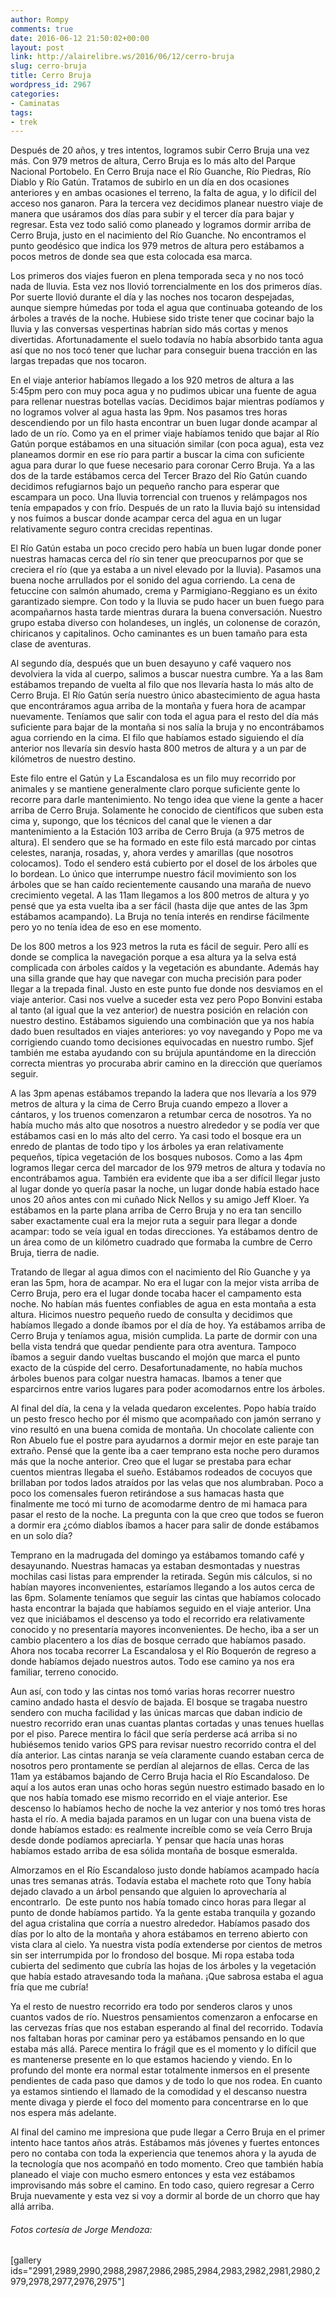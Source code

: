 ```yaml
---
author: Rompy
comments: true
date: 2016-06-12 21:50:02+00:00
layout: post
link: http://alairelibre.ws/2016/06/12/cerro-bruja
slug: cerro-bruja
title: Cerro Bruja
wordpress_id: 2967
categories:
- Caminatas
tags:
- trek
---
```


Después de 20 años, y tres intentos, logramos subir Cerro Bruja una vez más. Con 979 metros de altura, Cerro Bruja es lo más alto del Parque Nacional Portobelo. En Cerro Bruja nace el Río Guanche, Río Piedras, Río Diablo y Río Gatún. Tratamos de subirlo en un día en dos ocasiones anteriores y en ambas ocasiones el terreno, la falta de agua, y lo difícil del acceso nos ganaron. Para la tercera vez decidimos planear nuestro viaje de manera que usáramos dos días para subir y el tercer día para bajar y regresar. Esta vez todo salió como planeado y logramos dormir arriba de Cerro Bruja, justo en el nacimiento del Río Guanche. No encontramos el punto geodésico que indica los 979 metros de altura pero estábamos a pocos metros de donde sea que esta colocada esa marca.

Los primeros dos viajes fueron en plena temporada seca y no nos tocó nada de lluvia. Esta vez nos llovió torrencialmente en los dos primeros días. Por suerte llovió durante el día y las noches nos tocaron despejadas, aunque siempre húmedas por toda el agua que continuaba goteando de los árboles a través de la noche. Hubiese sido triste tener que cocinar bajo la lluvia y las conversas vespertinas habrían sido más cortas y menos divertidas. Afortunadamente el suelo todavía no había absorbido tanta agua así que no nos tocó tener que luchar para conseguir buena tracción en las largas trepadas que nos tocaron.

En el viaje anterior habíamos llegado a los 920 metros de altura a las 5:45pm pero con muy poca agua y no pudimos ubicar una fuente de agua para rellenar nuestras botellas vacías. Decidimos bajar mientras podíamos y no logramos volver al agua hasta las 9pm. Nos pasamos tres horas descendiendo por un filo hasta encontrar un buen lugar donde acampar al lado de un río. Como ya en el primer viaje habíamos tenido que bajar al Río Gatún porque estábamos en una situación similar (con poca agua), esta vez planeamos dormir en ese río para partir a buscar la cima con suficiente agua para durar lo que fuese necesario para coronar Cerro Bruja. Ya a las dos de la tarde estábamos cerca del Tercer Brazo del Río Gatún cuando decidimos refugiarnos bajo un pequeño rancho para esperar que escampara un poco. Una lluvia torrencial con truenos y relámpagos nos tenía empapados y con frío. Después de un rato la lluvia bajó su intensidad y nos fuimos a buscar donde acampar cerca del agua en un lugar relativamente seguro contra crecidas repentinas.

El Río Gatún estaba un poco crecido pero había un buen lugar donde poner nuestras hamacas cerca del río sin tener que preocuparnos por que se creciera el río (que ya estaba a un nivel elevado por la lluvia). Pasamos una buena noche arrullados por el sonido del agua corriendo. La cena de fetuccine con salmón ahumado, crema y Parmigiano-Reggiano es un éxito garantizado siempre. Con todo y la lluvia se pudo hacer un buen fuego para acompañarnos hasta tarde mientras durara la buena conversación. Nuestro grupo estaba diverso con holandeses, un inglés, un colonense de corazón, chiricanos y capitalinos. Ocho caminantes es un buen tamaño para esta clase de aventuras.

Al segundo día, después que un buen desayuno y café vaquero nos devolviera la vida al cuerpo, salimos a buscar nuestra cumbre. Ya a las 8am estábamos trepando de vuelta al filo que nos llevaría hasta lo más alto de Cerro Bruja. El Río Gatún sería nuestro único abastecimiento de agua hasta que encontráramos agua arriba de la montaña y fuera hora de acampar nuevamente. Teníamos que salir con toda el agua para el resto del día más suficiente para bajar de la montaña si nos salía la bruja y no encontrábamos agua corriendo en la cima. El filo que habíamos estado siguiendo el día anterior nos llevaría sin desvío hasta 800 metros de altura y a un par de kilómetros de nuestro destino.

Este filo entre el Gatún y La Escandalosa es un filo muy recorrido por animales y se mantiene generalmente claro porque suficiente gente lo recorre para darle mantenimiento. No tengo idea que viene la gente a hacer arriba de Cerro Bruja. Solamente he conocido de científicos que suben esta cima y, supongo, que los técnicos del canal que le vienen a dar mantenimiento a la Estación 103 arriba de Cerro Bruja (a 975 metros de altura). El sendero que se ha formado en este filo está marcado por cintas celestes, naranja, rosadas, y, ahora verdes y amarillas (que nosotros colocamos). Todo el sendero está cubierto por el dosel de los árboles que lo bordean. Lo único que interrumpe nuestro fácil movimiento son los árboles que se han caído recientemente causando una maraña de nuevo crecimiento vegetal. A las 11am llegamos a los 800 metros de altura y yo pensé que ya esta vuelta iba a ser fácil (hasta dije que antes de las 3pm estábamos acampando). La Bruja no tenía interés en rendirse fácilmente pero yo no tenía idea de eso en ese momento.

De los 800 metros a los 923 metros la ruta es fácil de seguir. Pero allí es donde se complica la navegación porque a esa altura ya la selva está complicada con árboles caídos y la vegetación es abundante. Además hay una silla grande que hay que navegar con mucha precisión para poder llegar a la trepada final. Justo en este punto fue donde nos desviamos en el viaje anterior. Casi nos vuelve a suceder esta vez pero Popo Bonvini estaba al tanto (al igual que la vez anterior) de nuestra posición en relación con nuestro destino. Estábamos siguiendo una combinación que ya nos había dado buen resultados en viajes anteriores: yo voy navegando y Popo me va corrigiendo cuando tomo decisiones equivocadas en nuestro rumbo. Sjef también me estaba ayudando con su brújula apuntándome en la dirección correcta mientras yo procuraba abrir camino en la dirección que queríamos seguir.

A las 3pm apenas estábamos trepando la ladera que nos llevaría a los 979 metros de altura y la cima de Cerro Bruja cuando empezo a llover a cántaros, y los truenos comenzaron a retumbar cerca de nosotros. Ya no había mucho más alto que nosotros a nuestro alrededor y se podía ver que estábamos casi en lo más alto del cerro. Ya casi todo el bosque era un enredo de plantas de todo tipo y los árboles ya eran relativamente pequeños, típica vegetación de los bosques nubosos. Como a las 4pm logramos llegar cerca del marcador de los 979 metros de altura y todavía no encontrábamos agua. También era evidente que iba a ser difícil llegar justo al lugar donde yo quería pasar la noche, un lugar donde había estado hace unos 20 años antes con mi cuñado Nick Nellos y su amigo Jeff Kloer. Ya estábamos en la parte plana arriba de Cerro Bruja y no era tan sencillo saber exactamente cual era la mejor ruta a seguir para llegar a donde acampar: todo se veía igual en todas direcciones. Ya estábamos dentro de un área como de un kilómetro cuadrado que formaba la cumbre de Cerro Bruja, tierra de nadie.

Tratando de llegar al agua dimos con el nacimiento del Río Guanche y ya eran las 5pm, hora de acampar. No era el lugar con la mejor vista arriba de Cerro Bruja, pero era el lugar donde tocaba hacer el campamento esta noche. No habían más fuentes confiables de agua en esta montaña a esta altura. Hicimos nuestro pequeño ruedo de consulta y decidimos que habíamos llegado a donde íbamos por el día de hoy. Ya estábamos arriba de Cerro Bruja y teníamos agua, misión cumplida. La parte de dormir con una bella vista tendrá que quedar pendiente para otra aventura. Tampoco íbamos a seguir dando vueltas buscando el mojón que marca el punto exacto de la cúspide del cerro. Desafortunadamente, no había muchos árboles buenos para colgar nuestra hamacas. Ibamos a tener que esparcirnos entre varios lugares para poder acomodarnos entre los árboles.

Al final del día, la cena y la velada quedaron excelentes. Popo había traído un pesto fresco hecho por él mismo que acompañado con jamón serrano y vino resultó en una buena comida de montaña. Un chocolate caliente con Ron Abuelo fue el postre para ayudarnos a dormir mejor en este paraje tan extraño. Pensé que la gente iba a caer temprano esta noche pero duramos más que la noche anterior. Creo que el lugar se prestaba para echar cuentos mientras llegaba el sueño. Estábamos rodeados de cocuyos que brillaban por todos lados atraídos por las velas que nos alumbraban. Poco a poco los comensales fueron retirándose a sus hamacas hasta que finalmente me tocó mi turno de acomodarme dentro de mi hamaca para pasar el resto de la noche. La pregunta con la que creo que todos se fueron a dormir era ¿cómo diablos íbamos a hacer para salir de donde estábamos en un solo día?

Temprano en la madrugada del domingo ya estábamos tomando café y desayunando. Nuestras hamacas ya estaban desmontadas y nuestras mochilas casi listas para emprender la retirada. Según mis cálculos, si no habían mayores inconvenientes, estaríamos llegando a los autos cerca de las 6pm. Solamente teníamos que seguir las cintas que habíamos colocado hasta encontrar la bajada que habíamos seguido en el viaje anterior. Una vez que iniciábamos el descenso ya todo el recorrido era relativamente conocido y no presentaría mayores inconvenientes. De hecho, iba a ser un cambio placentero a los días de bosque cerrado que habíamos pasado. Ahora nos tocaba recorrer La Escandalosa y el Río Boquerón de regreso a donde habíamos dejado nuestros autos. Todo ese camino ya nos era familiar, terreno conocido.

Aun así, con todo y las cintas nos tomó varias horas recorrer nuestro camino andado hasta el desvío de bajada. El bosque se tragaba nuestro sendero con mucha facilidad y las únicas marcas que daban indicio de nuestro recorrido eran unas cuantas plantas cortadas y unas tenues huellas por el piso. Parece mentira lo fácil que sería perderse acá arriba si no hubiésemos tenido varios GPS para revisar nuestro recorrido contra el del día anterior. Las cintas naranja se veía claramente cuando estaban cerca de nosotros pero prontamente se perdían al alejarnos de ellas. Cerca de las 11am ya estábamos bajando de Cerro Bruja hacia el Río Escandaloso. De aquí a los autos eran unas ocho horas según nuestro estimado basado en lo que nos había tomado ese mismo recorrido en el viaje anterior. Ese descenso lo habíamos hecho de noche la vez anterior y nos tomó tres horas hasta el río. A media bajada paramos en un lugar con una buena vista de donde habíamos estado: es realmente increíble como se veía Cerro Bruja desde donde podíamos apreciarla. Y pensar que hacía unas horas habíamos estado arriba de esa sólida montaña de bosque esmeralda.

Almorzamos en el Río Escandaloso justo donde habíamos acampado hacía unas tres semanas atrás. Todavía estaba el machete roto que Tony había dejado clavado a un árbol pensando que alguien lo aprovecharía al encontrarlo.  De este punto nos había tomado cinco horas para llegar al punto de donde habíamos partido. Ya la gente estaba tranquila y gozando del agua cristalina que corría a nuestro alrededor. Habíamos pasado dos días por lo alto de la montaña y ahora estábamos en terreno abierto con vista clara al cielo. Ya nuestra vista podía extenderse por cientos de metros sin ser interrumpida por lo frondoso del bosque. Mi ropa estaba toda cubierta del sedimento que cubría las hojas de los árboles y la vegetación que había estado atravesando toda la mañana. ¡Que sabrosa estaba el agua fría que me cubría!

Ya el resto de nuestro recorrido era todo por senderos claros y unos cuantos vados de río. Nuestros pensamientos comenzaron a enfocarse en las cervezas frías que nos estaban esperando al final del recorrido. Todavía nos faltaban horas por caminar pero ya estábamos pensando en lo que estaba más allá. Parece mentira lo frágil que es el momento y lo difícil que es mantenerse presente en lo que estamos haciendo y viendo. En lo profundo del monte era normal estar totalmente inmersos en el presente pendientes de cada paso que damos y de todo lo que nos rodea. En cuanto ya estamos sintiendo el llamado de la comodidad y el descanso nuestra mente divaga y pierde el foco del momento para concentrarse en lo que nos espera más adelante.

Al final del camino me impresiona que pude llegar a Cerro Bruja en el primer intento hace tantos años atrás. Estábamos más jóvenes y fuertes entonces pero no contaba con toda la experiencia que tenemos ahora y la ayuda de la tecnología que nos acompañó en todo momento. Creo que también había planeado el viaje con mucho esmero entonces y esta vez estábamos improvisando más sobre el camino. En todo caso, quiero regresar a Cerro Bruja nuevamente y esta vez si voy a dormir al borde de un chorro que hay allá arriba.



###### Fotos cortesía de Jorge Mendoza:



[gallery ids="2991,2989,2990,2988,2987,2986,2985,2984,2983,2982,2981,2980,2979,2978,2977,2976,2975"]


